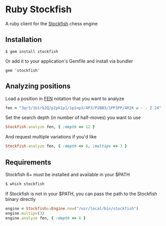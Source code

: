 # Ruby Stockfish

A ruby client for the [Stockfish](https://stockfishchess.org/) chess engine

## Installation

```
$ gem install stockfish
```

Or add it to your application's Gemfile and install via bundler

```
gem 'stockfish'
```

## Analyzing positions

Load a position in [FEN](https://en.wikipedia.org/wiki/Forsyth%E2%80%93Edwards_Notation) notation that you want to analyze

```ruby
fen = "3qr3/1b1rb2Q/p2pk1p1/1p1np3/4P3/P2BB3/1PP3PP/4R2K w - - 2 24"
```

Set the search depth (in number of half-moves) you want to use

```ruby
Stockfish.analyze fen, { :depth => 12 }
```

And request multiple variations if you'd like

```ruby
Stockfish.analyze fen, { :depth => 6, :multipv => 3 }
```

## Requirements

Stockfish 6+ must be installed and available in your $PATH

```bash
$ which stockfish
```

If Stockfish is not in your $PATH, you can pass the path to the Stockfish binary directly

```ruby
engine = Stockfish::Engine.new("/usr/local/bin/stockfish")
engine.multipv(3)
engine.analyze fen, { :depth => 6 }
```
